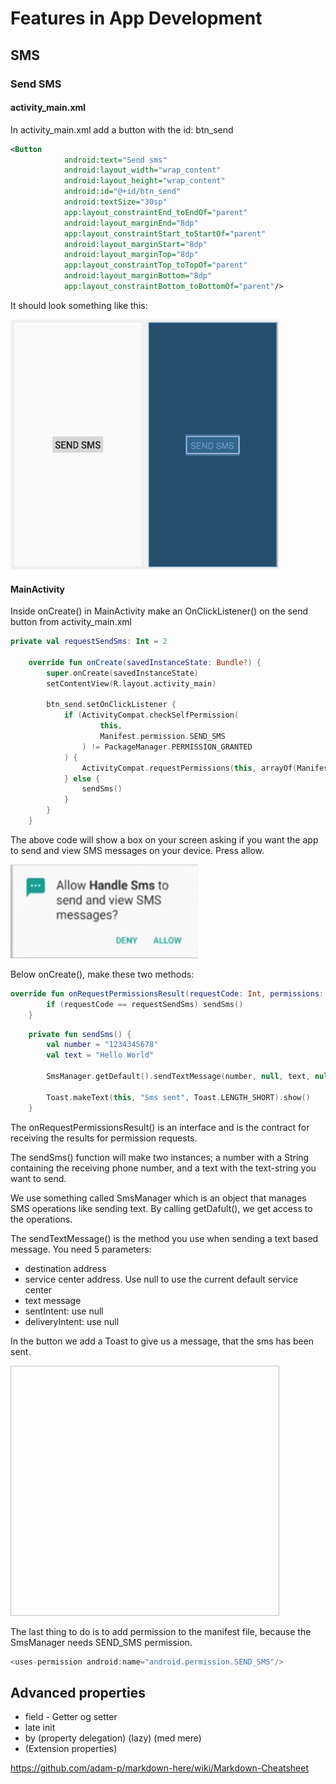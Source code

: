 # Features in App Development

## SMS

### Send SMS

#### activity_main.xml

In activity_main.xml add a button with the id: btn_send

```xml
<Button
            android:text="Send sms"
            android:layout_width="wrap_content"
            android:layout_height="wrap_content"
            android:id="@+id/btn_send"
            android:textSize="30sp"
            app:layout_constraintEnd_toEndOf="parent"
            android:layout_marginEnd="8dp"
            app:layout_constraintStart_toStartOf="parent"
            android:layout_marginStart="8dp"
            android:layout_marginTop="8dp"
            app:layout_constraintTop_toTopOf="parent"
            android:layout_marginBottom="8dp"
            app:layout_constraintBottom_toBottomOf="parent"/>
```
It should look something like this:

<img src="https://github.com/pernillelorup/AppDevelopmentFeatures/blob/master/Images/Send_button.png" width="430" height="400">

#### MainActivity

Inside onCreate() in MainActivity make an OnClickListener() on the send button from activity_main.xml

```kotlin
private val requestSendSms: Int = 2

    override fun onCreate(savedInstanceState: Bundle?) {
        super.onCreate(savedInstanceState)
        setContentView(R.layout.activity_main)

        btn_send.setOnClickListener {
            if (ActivityCompat.checkSelfPermission(
                    this,
                    Manifest.permission.SEND_SMS
                ) != PackageManager.PERMISSION_GRANTED
            ) {
                ActivityCompat.requestPermissions(this, arrayOf(Manifest.permission.SEND_SMS), requestSendSms)
            } else {
                sendSms()
            }
        }
    }
```
The above code will show a box on your screen asking if you want the app to send and view SMS messages on your device. Press allow.

<img src="https://github.com/pernillelorup/AppDevelopmentFeatures/blob/master/Images/allowMessages.png" width="300" height="150">

Below onCreate(), make these two methods:

```kotlin
override fun onRequestPermissionsResult(requestCode: Int, permissions: Array<out String>, grantResults: IntArray) {
        if (requestCode == requestSendSms) sendSms()
    }
```


```kotlin
    private fun sendSms() {
        val number = "1234345678"
        val text = "Hello World"

        SmsManager.getDefault().sendTextMessage(number, null, text, null, null)

        Toast.makeText(this, "Sms sent", Toast.LENGTH_SHORT).show()
    }
```
The onRequestPermissionsResult() is an interface and is the contract for receiving the results for permission requests.

The sendSms() function will make two instances; a number with a String containing the receiving phone number, and a text with the text-string you want to send. 

We use something called SmsManager which is an object that manages SMS operations like sending text. By calling getDafult(), we get access to the operations. 

The sendTextMessage() is the method you use when sending a text based message. 
You need 5 parameters: 
* destination address
* service center address. Use null to use the current default service center
* text message
* sentIntent: use null
* deliveryIntent: use null

In the button we add a Toast to give us a message, that the sms has been sent. 

<img scr="https://github.com/pernillelorup/AppDevelopmentFeatures/blob/master/Images/messageSent.png" width="430" height="400">

The last thing to do is to add permission to the manifest file, because the SmsManager needs SEND_SMS permission.

```kotlin
<uses-permission android:name="android.permission.SEND_SMS"/>
```


## Advanced properties
* field - Getter og setter
* late init
* by (property delegation) (lazy) (med mere)
* (Extension properties)


https://github.com/adam-p/markdown-here/wiki/Markdown-Cheatsheet

